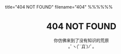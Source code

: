 title="404 NOT FOUND"
filename="404"
%%%%%%
<h1 align="center">404 NOT FOUND</h1>
<p align="center">你仿佛来到了没有知识的荒原
</br>
｡ﾟヽ(ﾟ´Д`)ﾉﾟ｡
</p>
